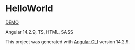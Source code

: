 # HelloWorld

[DEMO](https://dmitriipirohov.github.io/hello-world/)

Angular 14.2.9, TS, HTML, SASS

This project was generated with [Angular CLI](https://github.com/angular/angular-cli) version 14.2.9.
